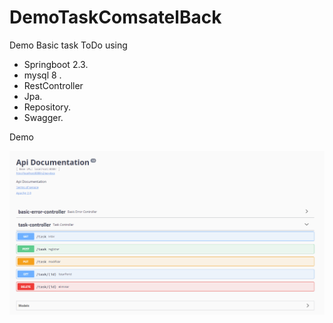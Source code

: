 # DemoTaskComsatelBack
Demo Basic task ToDo using  </br>
 - Springboot 2.3.
 - mysql 8 .
 - RestController
 - Jpa.
 - Repository.
 - Swagger.
 
 Demo  </br>

 ![Crudjsp]( https://github.com/Lcaichihua/DemoTaskComsatelBack/blob/master/TaskClient.png)
